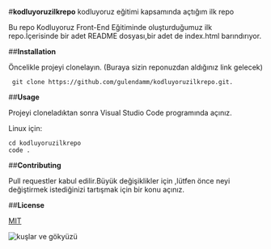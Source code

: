#**kodluyoruzilkrepo**
kodluyoruz eğitimi kapsamında açtığım ilk repo

Bu repo Kodluyoruz Front-End Eğitiminde oluşturduğumuz ilk repo.İçerisinde bir adet README dosyası,bir adet de index.html barındırıyor.

##**Installation**

Öncelikle projeyi clonelayın. (Buraya sizin reponuzdan aldığınız link gelecek)

```
 git clone https://github.com/gulendamm/kodluyoruzilkrepo.git.

```

##**Usage**

Projeyi cloneladıktan sonra Visual Studio Code programında açınız.


Linux için:

```
cd kodluyoruzilkrepo
code .

```

##**Contributing**

Pull requestler kabul edilir.Büyük değişiklikler için ,lütfen önce neyi değiştirmek istediğinizi tartışmak için bir konu açınız.

##**License**

[MIT](https://youtube.com)

![kuşlar ve gökyüzü](https://i.pinimg.com/474x/d1/6e/4f/d16e4f9b3dac604ec4f86b63e0dc927a.jpg)



